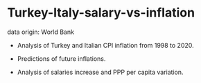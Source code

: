 # Turkey-Italy-salary-vs-inflation
data origin: World Bank

- Analysis of Turkey and Italian CPI inflation from 1998 to 2020.

- Predictions of future inflations.

- Analysis of salaries increase and PPP per capita variation.
